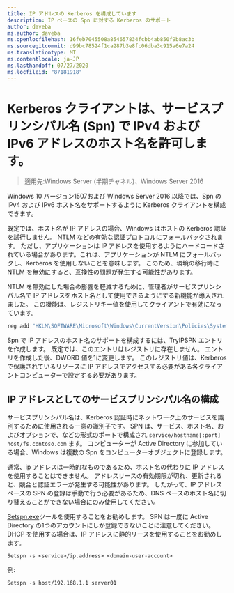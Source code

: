 ```yaml
---
title: IP アドレスの Kerberos を構成しています
description: IP ベースの Spn に対する Kerberos のサポート
author: daveba
ms.author: daveba
ms.openlocfilehash: 16feb7045508a854657834fcbb4ab850f9b8ac3b
ms.sourcegitcommit: d99bc78524f1ca287b3e8fc06dba3c915a6e7a24
ms.translationtype: MT
ms.contentlocale: ja-JP
ms.lasthandoff: 07/27/2020
ms.locfileid: "87181918"
---
```

# <a name="kerberos-clients-allow-ipv4-and-ipv6-address-hostnames-in-service-principal-names-spns"></a>Kerberos クライアントは、サービスプリンシパル名 (Spn) で IPv4 および IPv6 アドレスのホスト名を許可します。

>適用先:Windows Server (半期チャネル)、Windows Server 2016

Windows 10 バージョン1507および Windows Server 2016 以降では、Spn の IPv4 および IPv6 ホスト名をサポートするように Kerberos クライアントを構成できます。

既定では、ホスト名が IP アドレスの場合、Windows はホストの Kerberos 認証を試行しません。 NTLM などの有効な認証プロトコルにフォールバックされます。 ただし、アプリケーションは IP アドレスを使用するようにハードコードされている場合があります。これは、アプリケーションが NTLM にフォールバックし、Kerberos を使用しないことを意味します。 このため、環境の移行時に NTLM を無効にすると、互換性の問題が発生する可能性があります。

NTLM を無効にした場合の影響を軽減するために、管理者がサービスプリンシパル名で IP アドレスをホスト名として使用できるようにする新機能が導入されました。 この機能は、レジストリキー値を使用してクライアントで有効になっています。

```cmd
reg add "HKLM\SOFTWARE\Microsoft\Windows\CurrentVersion\Policies\System\Kerberos\Parameters" /v TryIPSPN /t REG_DWORD /d 1 /f
```

Spn で IP アドレスのホスト名のサポートを構成するには、TryIPSPN エントリを作成します。 既定では、このエントリはレジストリに存在しません。 エントリを作成した後、DWORD 値を1に変更します。 このレジストリ値は、Kerberos で保護されているリソースに IP アドレスでアクセスする必要がある各クライアントコンピューターで設定する必要があります。

## <a name="configuring-a-service-principal-name-as-ip-address"></a>IP アドレスとしてのサービスプリンシパル名の構成

サービスプリンシパル名は、Kerberos 認証時にネットワーク上のサービスを識別するために使用される一意の識別子です。 SPN は、サービス、ホスト名、およびオプションで、などの形式のポートで構成され `service/hostname[:port]` `host/fs.contoso.com` ます。 コンピューターが Active Directory に参加している場合、Windows は複数の Spn をコンピューターオブジェクトに登録します。

通常、ip アドレスは一時的なものであるため、ホスト名の代わりに IP アドレスを使用することはできません。 アドレスリースの有効期限が切れ、更新されると、競合と認証エラーが発生する可能性があります。 したがって、IP アドレスベースの SPN の登録は手動で行う必要があるため、DNS ベースのホスト名に切り替えることができない場合にのみ使用してください。

[Setspn.exe](/previous-versions/windows/it-pro/windows-server-2012-R2-and-2012/cc731241(v=ws.11))ツールを使用することをお勧めします。 SPN は一度に Active Directory の1つのアカウントにしか登録できないことに注意してください。 DHCP を使用する場合は、IP アドレスに静的リースを使用することをお勧めします。

```
Setspn -s <service>/ip.address> <domain-user-account>
```

例:

```
Setspn -s host/192.168.1.1 server01
```

